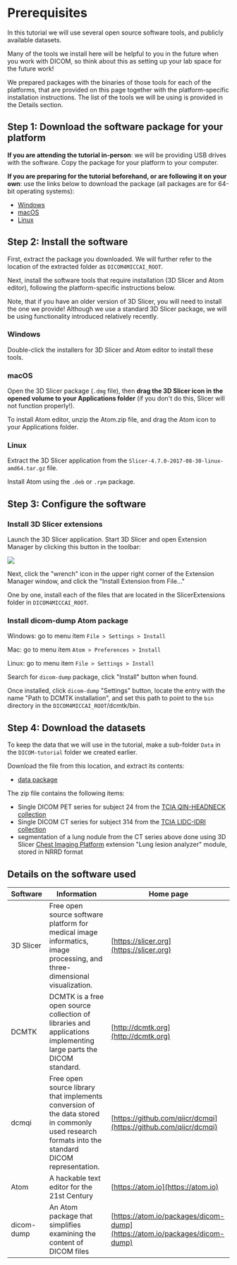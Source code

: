 # Prerequisites

In this tutorial we will use several open source software tools, and publicly available datasets.

Many of the tools we install here will be helpful to you in the future when you work with DICOM, so think about this as setting up your lab space for the future work!

We prepared packages with the binaries of those tools for each of the platforms, that are provided on this page together with the platform-specific installation instructions. The list of the tools we will be using is provided in the Details section.

## Step 1: Download the software package for your platform

**If you are attending the tutorial in-person**: we will be providing USB drives with the software. Copy the package for your platform to your computer.

**If you are preparing for the tutorial beforehand, or are following it on your own**: use the links below to download the package \(all packages are for 64-bit operating systems\):

* [Windows](https://github.com/QIICR/dicom4miccai-handson/releases/download/miccai2017/DICOM4MICCAI-Win64.zip)
* [macOS](https://github.com/QIICR/dicom4miccai-handson/releases/download/miccai2017/DICOM4MICCAI-macOS.zip)
* [Linux](https://github.com/QIICR/dicom4miccai-handson/releases/download/miccai2017/DICOM4MICCAI-Linux.zip)

## Step 2: Install the software

First, extract the package you downloaded. We will further refer to the location of the extracted folder as `DICOM4MICCAI_ROOT`.

Next, install the software tools that require installation \(3D Slicer and Atom editor\), following the platform-specific instructions below.

Note, that if you have an older version of 3D Slicer, you will need to install the one we provide! Although we use a standard 3D Slicer package, we will be using functionality introduced relatively recently.

### Windows

Double-click the installers for 3D Slicer and Atom editor to install these tools.

### macOS

Open the 3D Slicer package \(`.dmg` file\), then **drag the 3D Slicer icon in the opened volume to your Applications folder** \(if you don't do this, Slicer will not function properly!\).

To install Atom editor, unzip the Atom.zip file, and drag the Atom icon to your Applications folder.

### Linux

Extract the 3D Slicer application from the `Slicer-4.7.0-2017-08-30-linux-amd64.tar.gz` file.

Install Atom using the `.deb` or `.rpm` package.

## Step 3: Configure the software

### Install 3D Slicer extensions

Launch the 3D Slicer application. Start 3D Slicer and open Extension Manager by clicking this button in the toolbar:

![](https://qiicr.gitbooks.io/quantitativereporting-guide/docs/screenshots/extension_manager.png)

Next, click the "wrench" icon in the upper right corner of the Extension Manager window, and click the "Install Extension from File..."

One by one, install each of the files that are located in the SlicerExtensions folder in `DICOM4MICCAI_ROOT`.

### Install dicom-dump Atom package

Windows: go to menu item `File > Settings > Install`

Mac: go to menu item `Atom > Preferences > Install`

Linux: go to menu item `File > Settings > Install`

Search for `dicom-dump` package, click "Install" button when found.

Once installed, click `dicom-dump` "Settings" button, locate the entry with the name "Path to DCMTK installation", and set this path to point to the `bin` directory in the `DICOM4MICCAI_ROOT`/dcmtk/bin.

## Step 4: Download the datasets

To keep the data that we will use in the tutorial, make a sub-folder `Data` in the `DICOM-tutorial` folder we created earlier.

Download the file from this location, and extract its contents:

* [data package](https://github.com/QIICR/dicom4miccai-handson/releases/download/miccai2017/DICOM4MICCAI-Data.zip)

The zip file contains the following items:

* Single DICOM PET series for subject 24 from the [TCIA QIN-HEADNECK collection](https://wiki.cancerimagingarchive.net/display/Public/QIN-HEADNECK)
* Single DICOM CT series for subject 314 from the [TCIA LIDC-IDRI collection](https://wiki.cancerimagingarchive.net/display/Public/LIDC-IDRI)
* segmentation of a lung nodule from the CT series above done using 3D Slicer [Chest Imaging Platform](https://chestimagingplatform.org/) extension "Lung lesion analyzer" module, stored in NRRD format

## Details on the software used

| Software | Information | Home page |
| --- | --- | --- |
| 3D Slicer | Free open source software platform for medical image informatics, image processing, and three-dimensional visualization. | [https://slicer.org](https://slicer.org) |
| DCMTK | DCMTK is a free open source collection of libraries and applications implementing large parts the DICOM standard. | [http://dcmtk.org](http://dcmtk.org) |
| dcmqi | Free open source library that implements conversion of the data stored in commonly used research formats into the standard DICOM representation. | [https://github.com/qiicr/dcmqi](https://github.com/qiicr/dcmqi) |
| Atom | A hackable text editor for the 21st Century | [https://atom.io](https://atom.io) |
| dicom-dump | An Atom package that simplifies examining the content of DICOM files | [https://atom.io/packages/dicom-dump](https://atom.io/packages/dicom-dump) |



